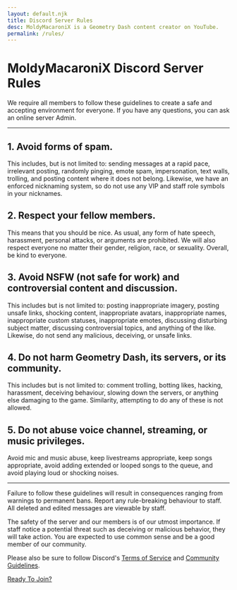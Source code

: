 ```yaml
---
layout: default.njk
title: Discord Server Rules
desc: MoldyMacaroniX is a Geometry Dash content creator on YouTube.
permalink: /rules/
---
```


# MoldyMacaroniX Discord Server Rules

We require all members to follow these guidelines to create a safe and accepting environment for everyone. If you have any questions, you can ask an online server Admin.

---

## 1. Avoid forms of spam.

This includes, but is not limited to: sending messages at a rapid pace, irrelevant posting, randomly pinging, emote spam, impersonation, text walls, trolling, and posting content where it does not belong. Likewise, we have an enforced nicknaming system, so do not use any VIP and staff role symbols in your nicknames.

## 2. Respect your fellow members.

This means that you should be nice. As usual, any form of hate speech, harassment, personal attacks, or arguments are prohibited. We will also respect everyone no matter their gender, religion, race, or sexuality. Overall, be kind to everyone.

## 3. Avoid NSFW (not safe for work) and controversial content and discussion.

This includes but is not limited to: posting inappropriate imagery, posting unsafe links, shocking content, inappropriate avatars, inappropriate names, inappropriate custom statuses, inappropriate emotes, discussing disturbing subject matter, discussing controversial topics, and anything of the like. Likewise, do not send any malicious, deceiving, or unsafe links.

## 4. Do not harm Geometry Dash, its servers, or its community.

This includes but is not limited to: comment trolling, botting likes, hacking, harassment, deceiving behaviour, slowing down the servers, or anything else damaging to the game. Similarity, attempting to do any of these is not allowed.

## 5. Do not abuse voice channel, streaming, or music privileges.

Avoid mic and music abuse, keep livestreams appropriate, keep songs appropriate, avoid adding extended or looped songs to the queue, and avoid playing loud or shocking noises.

---

Failure to follow these guidelines will result in consequences ranging from warnings to permanent bans. Report any rule-breaking behaviour to staff. All deleted and edited messages are viewable by staff.

The safety of the server and our members is of our utmost importance. If staff notice a potential threat such as deceiving or malicious behavior, they will take action. You are expected to use common sense and be a good member of our community.

Please also be sure to follow Discord's [Terms of Service]() and [Community Guidelines]().

<a class="button" href="https://discord.gg/PqTUgx6">Ready To Join?</a>